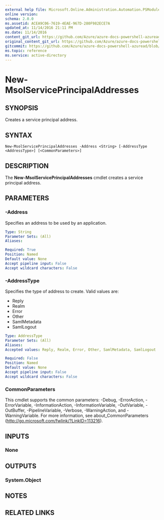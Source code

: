 ```yaml
---
external help file: Microsoft.Online.Administration.Automation.PSModule.dll-Help.xml
online version:
schema: 2.0.0
ms.assetid: ACEA9C06-7619-4EAE-967D-280F982ECE7A
updated_at: 11/14/2016 21:11 PM
ms.date: 11/14/2016
content_git_url: https://github.com/Azure/azure-docs-powershell-azuread/blob/VinceSmith-patch-4/Azure%20AD%20Cmdlets/MSOnline/v1/New-MsolServicePrincipalAddresses.md
original_content_git_url: https://github.com/Azure/azure-docs-powershell-azuread/blob/VinceSmith-patch-4/Azure%20AD%20Cmdlets/MSOnline/v1/New-MsolServicePrincipalAddresses.md
gitcommit: https://github.com/Azure/azure-docs-powershell-azuread/blob/2fc7c934766545163d747d78fd2431e341b5bd4f
ms.topic: reference
ms.service: active-directory
---
```


# New-MsolServicePrincipalAddresses

## SYNOPSIS
Creates a service principal address.

## SYNTAX

```
New-MsolServicePrincipalAddresses -Address <String> [-AddressType <AddressType>] [<CommonParameters>]
```

## DESCRIPTION
The **New-MsolServicePrincipalAddresses** cmdlet creates a service principal address.

## PARAMETERS

### -Address
Specifies an address to be used by an application.

```yaml
Type: String
Parameter Sets: (All)
Aliases:

Required: True
Position: Named
Default value: None
Accept pipeline input: False
Accept wildcard characters: False
```

### -AddressType
Specifies the type of address to create.
Valid values are:
* Reply
* Realm
* Error
* Other
* SamlMetadata
* SamlLogout

```yaml
Type: AddressType
Parameter Sets: (All)
Aliases:
Accepted values: Reply, Realm, Error, Other, SamlMetadata, SamlLogout

Required: False
Position: Named
Default value: None
Accept pipeline input: False
Accept wildcard characters: False
```

### CommonParameters
This cmdlet supports the common parameters: -Debug, -ErrorAction, -ErrorVariable, -InformationAction, -InformationVariable, -OutVariable, -OutBuffer, -PipelineVariable, -Verbose, -WarningAction, and -WarningVariable. For more information, see about_CommonParameters (http://go.microsoft.com/fwlink/?LinkID=113216).

## INPUTS

### None

## OUTPUTS

### System.Object

## NOTES

## RELATED LINKS
